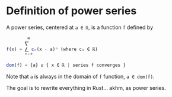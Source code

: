 # Definition of power series

A power series, centered at `a ∈ ℝ`, is a function `f` defined by

```js
        ∞
       ⎲
f(x) = ⎳ cₙ(x - a)ⁿ (where cᵢ ∈ ℝ)
       ⁿ⁼⁰

dom(f) = {a} ∪ { x ∈ ℝ | series f converges }
```

Note that `a` is always in the domain of `f` function, `a ∈ dom(f)`.

The goal is to rewrite everything in Rust… akhm, as power series.
